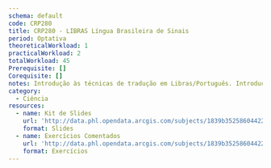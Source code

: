 ```yaml
---
schema: default
code: CRP280
title: CRP280 - LIBRAS Língua Brasileira de Sinais
period: Optativa
theoreticalWorkload: 1
practicalWorkload: 2
totalWorkload: 45
Prerequisite: []
Corequisite: []
notes: Introdução às técnicas de tradução em Libras/Português. Introdução às técnicas de tradução em Português/Libras. Noções básicas da língua de sinais brasileira. O sujeito surdo. Noções linguísticas de libras. A gramática da língua de sinais. Aspectos sobre a educação dos surdos. Teoria da tradução e interpretação.
category:
  - Ciência
resources:
  - name: Kit de Slides
    url: 'http://data.phl.opendata.arcgis.com/subjects/1839b35258604422b0b520cbb668df0d_0.csv'
    format: Slides
  - name: Exercícios Comentados
    url: 'http://data.phl.opendata.arcgis.com/subjects/1839b35258604422b0b520cbb668df0d_0.zip'
    format: Exercícios
---
```

